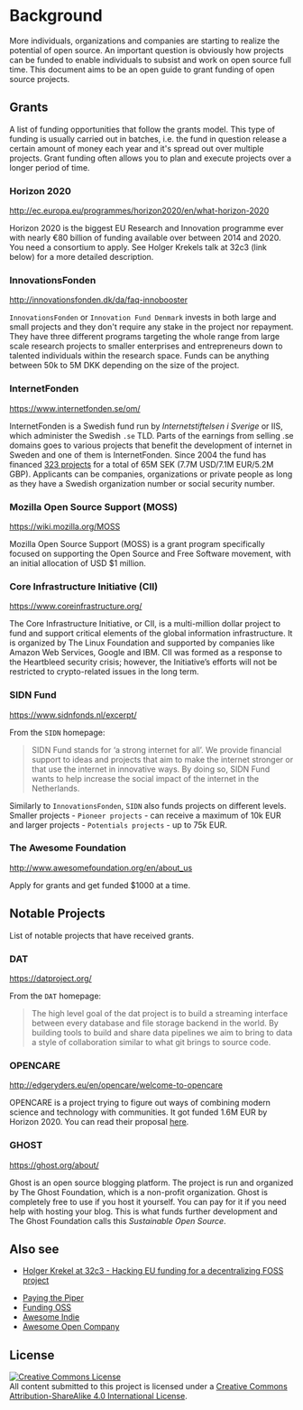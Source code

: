 # Background

More individuals, organizations and companies are starting to realize the potential of open source. An important question is obviously how projects can be funded to enable individuals to subsist and work on open source full time. This document aims to be an open guide to grant funding of open source projects.

## Grants

A list of funding opportunities that follow the grants model. This type of funding is usually carried out in batches, i.e. the fund in question release a certain amount of money each year and it's spread out over multiple projects. Grant funding often allows you to plan and execute projects over a longer period of time.

### Horizon 2020

http://ec.europa.eu/programmes/horizon2020/en/what-horizon-2020

Horizon 2020 is the biggest EU Research and Innovation programme ever with nearly €80 billion of funding available over between 2014 and 2020. You need a consortium to apply. See Holger Krekels talk at 32c3 (link below) for a more detailed description.

### InnovationsFonden

http://innovationsfonden.dk/da/faq-innobooster

`InnovationsFonden` or `Innovation Fund Denmark` invests in both large and small projects and they don't require any stake in the project nor repayment. They have three different programs targeting the whole range from large scale research projects to smaller enterprises and entrepreneurs down to talented individuals within the research space. Funds can be anything between 50k to 5M DKK depending on the size of the project.

### InternetFonden

https://www.internetfonden.se/om/

InternetFonden is a Swedish fund run by *Internetstiftelsen i Sverige* or IIS, which administer the Swedish `.se` TLD. Parts of the earnings from selling .se domains goes to various projects that benefit the development of internet in Sweden and one of them is InternetFonden. Since 2004 the fund has financed [323 projects](https://www.internetfonden.se/projekt/) for a total of 65M SEK (7.7M USD/7.1M EUR/5.2M GBP). Applicants can be companies, organizations or private people as long as they have a Swedish organization number or social security number.

### Mozilla Open Source Support (MOSS)

https://wiki.mozilla.org/MOSS

Mozilla Open Source Support (MOSS) is a grant program specifically focused on supporting the Open Source and Free Software movement, with an initial allocation of USD $1 million.

### Core Infrastructure Initiative (CII)

https://www.coreinfrastructure.org/

The Core Infrastructure Initiative, or CII, is a multi-million dollar project to fund and support critical elements of the global information infrastructure. It is organized by The Linux Foundation and supported by companies like Amazon Web Services, Google and IBM. CII was formed as a response to the Heartbleed security crisis; however, the Initiative’s efforts will not be restricted to crypto-related issues in the long term.

### SIDN Fund

https://www.sidnfonds.nl/excerpt/

From the `SIDN` homepage:

> SIDN Fund stands for ‘a strong internet for all’. We provide financial support to ideas and projects that aim to make the internet stronger or that use the internet in innovative ways. By doing so, SIDN Fund wants to help increase the social impact of the internet in the Netherlands.

Similarly to `InnovationsFonden`, `SIDN` also funds projects on different levels. Smaller projects - `Pioneer projects` - can receive a maximum of 10k EUR and larger projects - `Potentials projects` - up to 75k EUR.


### The Awesome Foundation

http://www.awesomefoundation.org/en/about_us

Apply for grants and get funded $1000 at a time.

## Notable Projects

List of notable projects that have received grants.

### DAT

https://datproject.org/

From the `DAT` homepage:

> The high level goal of the dat project is to build a streaming interface between every database and file storage backend in the world. By building tools to build and share data pipelines we aim to bring to data a style of collaboration similar to what git brings to source code.

### OPENCARE

http://edgeryders.eu/en/opencare/welcome-to-opencare

OPENCARE is a project trying to figure out ways of combining modern science and technology with communities. It got funded 1.6M EUR by Horizon 2020. You can read their proposal [here](http://edgeryders.eu/sites/default/files/OpenCare%20%E2%80%93%20final.pdf).

### GHOST

https://ghost.org/about/

Ghost is an open source blogging platform. The project is run and organized by The Ghost Foundation, which is a non-profit organization. Ghost is completely free to use if you host it yourself. You can pay for it if you need help with hosting your blog. This is what funds further development and The Ghost Foundation calls this *Sustainable Open Source*.

## Also see

- [Holger Krekel at 32c3 - Hacking EU funding for a decentralizing FOSS project](https://media.ccc.de/v/32c3-7300-hacking_eu_funding_for_a_decentralizing_foss_project#video&t=790)
* [Paying the Piper](https://github.com/pybee/paying-the-piper)
* [Funding OSS](https://github.com/jayfk/fundingoss.com)
* [Awesome Indie](https://github.com/mezod/awesome-indie)
* [Awesome Open Company](https://github.com/opencompany/awesome-open-company)

## License

<a rel="license" href="http://creativecommons.org/licenses/by-sa/4.0/"><img alt="Creative Commons License" style="border-width:0" src="https://i.creativecommons.org/l/by-sa/4.0/88x31.png" /></a><br />All content submitted to this project is licensed under a <a rel="license" href="http://creativecommons.org/licenses/by-sa/4.0/">Creative Commons Attribution-ShareAlike 4.0 International License</a>.
